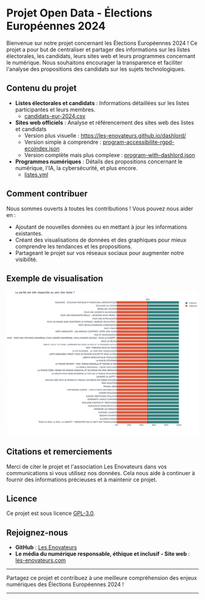 # Projet Open Data - Élections Européennes 2024

Bienvenue sur notre projet concernant les Élections Européennes 2024 ! Ce projet a pour but de centraliser et partager des informations sur les listes électorales, les candidats, leurs sites web et leurs programmes concernant le numérique. 
Nous souhaitons encourager la transparence et faciliter l'analyse des propositions des candidats sur les sujets technologiques.

## Contenu du projet

- **Listes électorales et candidats** : Informations détaillées sur les listes participantes et leurs membres.
  - [candidats-eur-2024.csv](data%2Fraw%2Fcandidats-eur-2024.csv)
- **Sites web officiels** : Analyse et référencement des sites web des listes et candidats
  - Version plus visuelle : https://les-enovateurs.github.io/dashlord/
  - Version simple à comprendre : [program-accessibilite-rgpd-ecoindex.json](data%2Fcomplete%2Fprogram-accessibilite-rgpd-ecoindex.json)
  - Version complète mais plus complexe : [program-with-dashlord.json](data%2Fcomplete%2Fprogram-with-dashlord.json)
- **Programmes numériques** : Détails des propositions concernant le numérique, l'IA, la cybersécurité, et plus encore.
  - [listes.yml](data%2Fnumerique-programme%2Flistes.yml)
## Comment contribuer

Nous sommes ouverts à toutes les contributions ! Vous pouvez nous aider en :
- Ajoutant de nouvelles données ou en mettant à jour les informations existantes.
- Créant des visualisations de données et des graphiques pour mieux comprendre les tendances et les propositions.
- Partageant le projet sur vos réseaux sociaux pour augmenter notre visibilité.

## Exemple de visualisation

![Exemple de graphique](./demo_visualisation/capture-parite-liste.webp)

## Citations et remerciements

Merci de citer le projet et l'association Les Enovateurs dans vos communications si vous utilisez nos données. Cela nous aide à continuer à fournir des informations précieuses et à maintenir ce projet.

## Licence

Ce projet est sous licence [GPL-3.0](LICENSE).

## Rejoignez-nous

- **GitHub** : [Les Enovateurs](https://github.com/les-enovateurs/elections-europeennes)
- **Le média du numérique responsable, éthique et inclusif - Site web** : [les-enovateurs.com](https://les-enovateurs.com)

---

Partagez ce projet et contribuez à une meilleure compréhension des enjeux numériques des Élections Européennes 2024 !

---